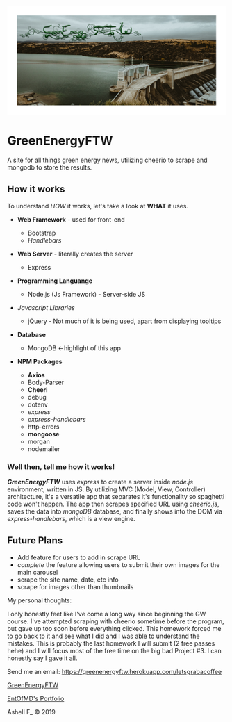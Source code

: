 ![Dam with Words in sky GreenEnergyFTW](https://raw.githubusercontent.com/EntOfMD/GreenEnergyFTW/master/public/img/GreenEnergyFTW_Social_Github.png 'GreenEnergyFTW')

# GreenEnergyFTW

A site for all things green energy news, utilizing cheerio to scrape and mongodb to store the results.

## How it works

To understand _HOW_ it works, let's take a look at **WHAT** it uses.

-   **Web Framework** - used for front-end

    -   Bootstrap
    -   _Handlebars_

-   **Web Server** - literally creates the server

    -   Express

-   **Programming Languange**
    -   Node.js (Js Framework) - Server-side JS
-   _Javascript Libraries_

    -   jQuery - Not much of it is being used, apart from displaying tooltips

-   **Database**

    -   MongoDB <-highlight of this app

-   **NPM Packages**
    -   **Axios**
    -   Body-Parser
    -   **Cheeri**
    -   debug
    -   dotenv
    -   _express_
    -   _express-handlebars_
    -   http-errors
    -   **mongoose**
    -   morgan
    -   nodemailer

### Well then, tell me how it works!

**_GreenEnergyFTW_** uses _express_ to create a server inside _node.js_ environment, written in JS. By utilizing MVC (Model, View, Controller) architecture, it's a versatile app that separates it's functionality so spaghetti code won't happen. The app then scrapes specified URL using _cheerio.js_, saves the data into _mongoDB_ database, and finally shows into the DOM via _express-handlebars_, which is a view engine.

## Future Plans

-   Add feature for users to add in scrape URL
-   _complete_ the feature allowing users to submit their own images for the main carousel
-   scrape the site name, date, etc info
-   scrape for images other than thumbnails

My personal thoughts:

I only honestly feet like I've come a long way since beginning the GW course. I've attempted scraping with cheerio sometime before the program, but gave up too soon before everything clicked. This homework forced me to go back to it and see what I did and I was able to understand the mistakes. This is probably the last homework I will submit (2 free passes hehe) and I will focus most of the free time on the big bad Project #3. I can honestly say I gave it all.

Send me an email: https://greenenergyftw.herokuapp.com/letsgrabacoffee

[GreenEnergyFTW](https://github.com/EntOfMD/GreenEnergyFTW)

[EntOfMD's Portfolio](https://entofmd.github.io/portfolio.html#10)

Ashell F\_ &copy; 2019
